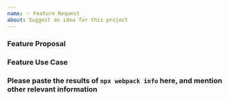 ```yaml
---
name: ✨ Feature Request
about: Suggest an idea for this project
---
```


<!-- Please don't delete this template otherwise your issue will be closed immediately -->
<!-- Before creating an issue please make sure you are using the latest version of webpack. -->

### Feature Proposal

<!-- Please ask questions on discussions or StackOverflow. -->
<!-- https://github.com/webpack/webpack/discussions -->
<!-- https://stackoverflow.com/questions/ask?tags=webpack -->
<!-- Issues which contain questions or support requests will be closed. -->

### Feature Use Case

### Please paste the results of `npx webpack info` here, and mention other relevant information
